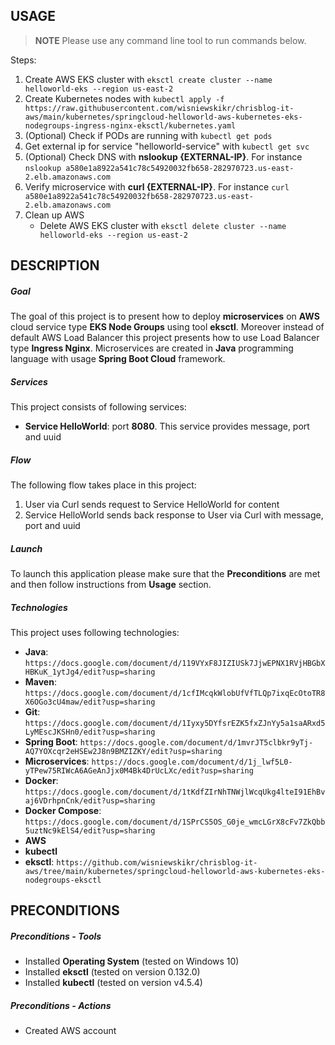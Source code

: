 USAGE
-----

> **NOTE** Please use any command line tool to run commands below.

Steps:
1. Create AWS EKS cluster with `eksctl create cluster --name helloworld-eks --region us-east-2`
1. Create Kubernetes nodes with `kubectl apply -f https://raw.githubusercontent.com/wisniewskikr/chrisblog-it-aws/main/kubernetes/springcloud-helloworld-aws-kubernetes-eks-nodegroups-ingress-nginx-eksctl/kubernetes.yaml`
1. (Optional) Check if PODs are running with `kubectl get pods`
1. Get external ip for service "helloworld-service" with `kubectl get svc`
1. (Optional) Check DNS with **nslookup {EXTERNAL-IP}**. For instance `nslookup a580e1a8922a541c78c54920032fb658-282970723.us-east-2.elb.amazonaws.com`
1. Verify microservice with **curl {EXTERNAL-IP}**. For instance `curl a580e1a8922a541c78c54920032fb658-282970723.us-east-2.elb.amazonaws.com`
1. Clean up AWS
     * Delete AWS EKS cluster with `eksctl delete cluster --name helloworld-eks --region us-east-2`


DESCRIPTION
-----------

##### Goal
The goal of this project is to present how to deploy **microservices** on **AWS** cloud service type **EKS Node Groups** using tool **eksctl**. Moreover instead of default AWS Load Balancer this project presents how to use Load Balancer type **Ingress Nginx**. Microservices are created in **Java** programming language with usage **Spring Boot Cloud** framework. 

##### Services
This project consists of following services:
* **Service HelloWorld**: port **8080**. This service provides message, port and uuid

##### Flow
The following flow takes place in this project:
1. User via Curl sends request to Service HelloWorld for content
1. Service HelloWorld sends back response to User via Curl with message, port and uuid

##### Launch
To launch this application please make sure that the **Preconditions** are met and then follow instructions from **Usage** section.

##### Technologies
This project uses following technologies:
* **Java**: `https://docs.google.com/document/d/119VYxF8JIZIUSk7JjwEPNX1RVjHBGbXHBKuK_1ytJg4/edit?usp=sharing`
* **Maven**: `https://docs.google.com/document/d/1cfIMcqkWlobUfVfTLQp7ixqEcOtoTR8X6OGo3cU4maw/edit?usp=sharing`
* **Git**: `https://docs.google.com/document/d/1Iyxy5DYfsrEZK5fxZJnYy5a1saARxd5LyMEscJKSHn0/edit?usp=sharing`
* **Spring Boot**: `https://docs.google.com/document/d/1mvrJT5clbkr9yTj-AQ7YOXcqr2eHSEw2J8n9BMZIZKY/edit?usp=sharing`
* **Microservices**: `https://docs.google.com/document/d/1j_lwf5L0-yTPew75RIWcA6AGeAnJjx0M4Bk4DrUcLXc/edit?usp=sharing`
* **Docker**: `https://docs.google.com/document/d/1tKdfZIrNhTNWjlWcqUkg4lteI91EhBvaj6VDrhpnCnk/edit?usp=sharing`
* **Docker Compose**: `https://docs.google.com/document/d/1SPrCS5OS_G0je_wmcLGrX8cFv7ZkQbb5uztNc9kElS4/edit?usp=sharing`
* **AWS**
* **kubectl**
* **eksctl**: `https://github.com/wisniewskikr/chrisblog-it-aws/tree/main/kubernetes/springcloud-helloworld-aws-kubernetes-eks-nodegroups-eksctl`


PRECONDITIONS
-------------

##### Preconditions - Tools
* Installed **Operating System** (tested on Windows 10)
* Installed **eksctl** (tested on version 0.132.0)
* Installed **kubectl** (tested on version  v4.5.4)


##### Preconditions - Actions
* Created AWS account